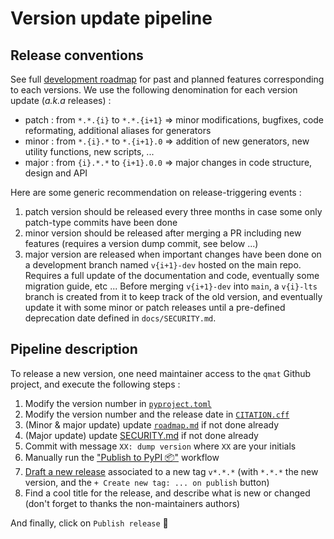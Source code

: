 # Version update pipeline

## Release conventions

See full [development roadmap](./roadmap.md) for past and planned features corresponding to each versions.
We use the following denomination for each version update (_a.k.a_ releases) :

- patch : from `*.*.{i}` to `*.*.{i+1}` $\Rightarrow$ minor modifications, bugfixes, code reformating, additional aliases for generators 
- minor : from `*.{i}.*` to `*.{i+1}.0` $\Rightarrow$ addition of new generators, new utility functions, new scripts, ...
- major : from `{i}.*.*` to `{i+1}.0.0` $\Rightarrow$ major changes in code structure, design and API

Here are some generic recommendation on release-triggering events :

1. patch version should be released every three months in case some only patch-type commits have been done
2. minor version should be released after merging a PR including new features (requires a version dump commit, see below ...)
3. major version are released when important changes have been done on a development branch named `v{i+1}-dev` hosted on the main repo. Requires a full update of the documentation and code, eventually some migration guide, etc ... Before merging `v{i+1}-dev` into `main`, a `v{i}-lts` branch is created from it to keep track of the old version, and eventually update it with some minor or patch releases until a pre-defined deprecation date defined in `docs/SECURITY.md`.

## Pipeline description

To release a new version, one need maintainer access to the `qmat` Github project, and execute the following steps :

1. Modify the version number in [`pyproject.toml`](https://github.com/Parallel-in-Time/qmat/blob/main/pyproject.toml)
2. Modify the version number and the release date in [`CITATION.cff`](https://github.com/Parallel-in-Time/qmat/blob/main/CITATION.cff)
3. (Minor & major update) update [`roadmap.md`](https://github.com/Parallel-in-Time/qmat/blob/main/docs/devdoc/roadmap.md) if not done already
4. (Major update) update [SECURITY.md](https://github.com/Parallel-in-Time/qmat/blob/main/docs/SECURITY.md) if not done already
5. Commit with message `XX: dump version` where `XX` are your initials
6. Manually run the ["Publish to PyPI 📦"](https://github.com/Parallel-in-Time/qmat/actions/workflows/publish.yml) workflow
7. [Draft a new release](https://github.com/Parallel-in-Time/qmat/releases/new) associated to a new tag `v*.*.*` (with `*.*.*` the new version, and the `+ Create new tag: ... on publish` button)
8. Find a cool title for the release, and describe what is new or changed (don't forget to thanks the non-maintainers authors)

And finally, click on `Publish release` 🚀
